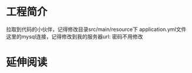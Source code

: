 # 工程简介
拉取到代码的小伙伴，记得修改目录src/main/resource下
application.yml文件
这里的mysql连接，记得修改到我的服务器url:
密码不用修改


# 延伸阅读


